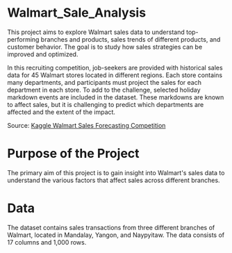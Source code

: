 # Walmart_Sale_Analysis
This project aims to explore Walmart sales data to understand top-performing branches and products, sales trends of different products, and customer behavior. The goal is to study how sales strategies can be improved and optimized. 

In this recruiting competition, job-seekers are provided with historical sales data for 45 Walmart stores located in different regions. Each store contains many departments, and participants must project the sales for each department in each store. To add to the challenge, selected holiday markdown events are included in the dataset. These markdowns are known to affect sales, but it is challenging to predict which departments are affected and the extent of the impact.

Source: [Kaggle Walmart Sales Forecasting Competition](https://www.kaggle.com/c/walmart-recruiting-store-sales-forecasting)

# Purpose of the Project

The primary aim of this project is to gain insight into Walmart's sales data to understand the various factors that affect sales across different branches.

# Data
The dataset contains sales transactions from three different branches of Walmart, located in Mandalay, Yangon, and Naypyitaw. The data consists of 17 columns and 1,000 rows.
